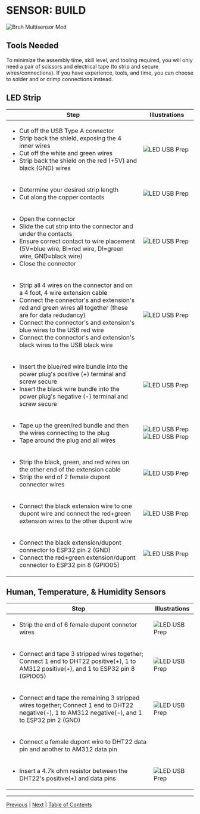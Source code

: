 # SENSOR: BUILD

![Bruh Multisensor Mod](../images/jwdc_bruh_mod.svg)

## Tools Needed
To minimize the assembly time, skill level, and tooling required, you will only need a pair of scissors and electrical tape (to strip and secure wires/connections).  If you have experience, tools, and time, you can choose to solder and or crimp connections instead.

## LED Strip

| Step | Illustrations | 
|--------------|------|
<ul><li>Cut off the USB Type A connector</li><li>Strip back the shield, exposing the 4 inner wires</li><li>Cut off the white and green wires</li><li>Strip back the shield on the red (+5V) and black (GND) wires</li></ul> | ![LED USB Prep](../images/led_usb_prep.png)
<ul><li>Determine your desired strip length</li><li>Cut along the copper contacts</li></ul> | ![LED USB Prep](../images/led_cut.png)
<ul><li>Open the connector</li><li>Slide the cut strip into the connector and under the contacts</li><li>Ensure correct contact to wire placement (5V=blue wire, BI=red wire, DI=green wire, GND=black wire)</li><li>Close the connector</li></ul> | ![LED USB Prep](../images/led_connector.png)
<ul><li>Strip all 4 wires on the connector and on a 4 foot, 4 wire extension cable</li><li>Connect the connector's and extension's red and green wires all together (these are for data redudancy)</li><li>Connect the connector's and extension's blue wires to the USB red wire</li><li>Connect the connector's and extension's black wires to the USB black wire</li></ul> | ![LED USB Prep](../images/led_wire_1.png)
<ul><li>Insert the blue/red wire bundle into the power plug's positive (+) terminal and screw secure</li><li>Insert the black wire bundle into the power plug's negative (-) terminal and screw secure</li></ul> | ![LED USB Prep](../images/led_wire_2.png)
<ul><li>Tape up the green/red bundle and then the wires connecting to the plug</li><li>Tape around the plug and all wires</li></ul> | ![LED USB Prep](../images/led_tape_1.png)![LED USB Prep](../images/led_tape_2.png)
<ul><li>Strip the black, green, and red wires on the other end of the extension cable</li><li>Strip the end of 2 female dupont connector wires</li></ul> | ![LED USB Prep](../images/led_wire_3.png)
<ul><li>Connect the black extension wire to one dupont wire and connect the red+green extension wires to the other dupont wire</li></ul> | ![LED USB Prep](../images/led_wire_4.png)
<ul><li>Connect the black extension/dupont connector to ESP32 pin 2 (GND)</li><li>Connect the red+green extension/dupont connector to ESP32 pin 8 (GPIO05)</li></ul> | ![LED USB Prep](../images/led_connect.png)

## Human, Temperature, & Humidity Sensors

| Step | Illustrations | 
|--------------|------|
<ul><li>Strip the end of 6 female dupont connetor wires</li></ul> | ![LED USB Prep](../images/y_wires.png)
<ul><li>Connect and tape 3 stripped wires together; Connect 1 end to DHT22 positive(+), 1 to AM312 positive(+), and 1 to ESP32 pin 8 (GPIO05)</li></ul> | ![LED USB Prep](../images/y_connected.png)
<ul><li>Connect and tape the remaining 3 stripped wires together; Connect 1 end to DHT22 negative(-), 1 to AM312 negative(-), and 1 to ESP32 pin 2 (GND)</li></ul> | ![LED USB Prep](../images/y_connected.png)
<ul><li>Connect a female dupont wire to DHT22 data pin and another to AM312 data pin</li></ul> | 
<ul><li>Insert a 4.7k ohm resistor between the DHT22's positive(+) and data pins</li></ul> | ![LED USB Prep](../images/dht_resistor.png)

***

[Previous](esphome.md) | [Next](sensor-configure.md) |
[Table of Contents](../README.md#table-of-contents)